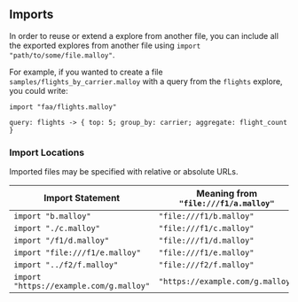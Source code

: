 
<!--

# Imports and Exports

Malloy allows for explores to be reused between files, or for a set of explores
to simply be split up among multiple files by using `import` and `export`.

## Exports

Before an explore definition, the `export` keyword means that the explore should
be included in the file's _public namespace_.

Consider a file <code>samples/faa/flights.malloy</code>:
```malloy
source: airports is table('malloy-data.faa.airports') {
  primary_key: code
  dimension: name is concat(code, ' - ', full_name)
  measure: airport_count is count()
}

source: flights is table('malloy-data.faa.flights') {
  join_one: origin is airports with origin_code
  join_one: destination is airports with destination_code
}
```

In this example, `flights` is exported, but `airports` is not, and therefore
only `flights` is part of the file's public namespace.
 -->

## Imports

In order to reuse or extend a explore from another file, you can include all the
exported explores from another file using `import "path/to/some/file.malloy"`.

For example, if you wanted to create a file <code>samples/flights_by_carrier.malloy</code> with a query from the
`flights` explore, you could write:

```malloy
import "faa/flights.malloy"

query: flights -> { top: 5; group_by: carrier; aggregate: flight_count }
```

<!-- Because `airports` is not exported, referencing it here would be invalid. -->

### Import Locations

Imported files may be specified with relative or absolute URLs.

| Import Statement | Meaning from `"file:///f1/a.malloy"` |
| ---------------- | --------|
| `import "b.malloy"` | `"file:///f1/b.malloy"` |
| `import "./c.malloy"` | `"file:///f1/c.malloy"` |
| `import "/f1/d.malloy"` | `"file:///f1/d.malloy"` |
| `import "file:///f1/e.malloy"` | `"file:///f1/e.malloy"` |
| `import "../f2/f.malloy"` | `"file:///f2/f.malloy"` |
| `import "https://example.com/g.malloy"` | `"https://example.com/g.malloy"` |
